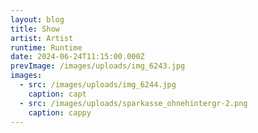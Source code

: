 ```yaml
---
layout: blog
title: Show
artist: Artist
runtime: Runtime
date: 2024-06-24T11:15:00.000Z
prevImage: /images/uploads/img_6243.jpg
images:
  - src: /images/uploads/img_6244.jpg
    caption: capt
  - src: /images/uploads/sparkasse_ohnehintergr-2.png
    caption: cappy
---
```

